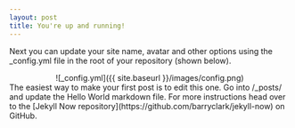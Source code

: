 ```yaml
---
layout: post
title: You're up and running!
---
```


Next you can update your site name, avatar and other options using the _config.yml file in the root of your repository (shown below).
<center>
![_config.yml]({{ site.baseurl }}/images/config.png)
</center>
The easiest way to make your first post is to edit this one. Go into /_posts/ and update the Hello World markdown file. For more instructions head over to the [Jekyll Now repository](https://github.com/barryclark/jekyll-now) on GitHub.
